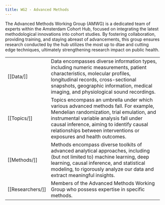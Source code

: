 ```yaml
---
title: WG2 - Advanced Methods
---
```


The Advanced Methods Working Group (AMWG) is a dedicated team of experts within the Amsterdam Cohort Hub, focused on integrating the latest methodological innovations into cohort studies. By fostering collaboration, providing training, and staying abreast of advancements, this group ensures research conducted by the hub utilizes the most up to dtae and cutting edge techniques, ultimately strengthening research impact on public health.

| | |
|-|-|
|[[Data/]]|Data encompasses diverse information types, including numeric measurements, patient characteristics, molecular profiles, longitudinal records, cross-sectional snapshots, geographic information, medical imaging, and physiological sound recordings.|
|[[Topics/]]|Topics encompass an umbrella under which various advanced methods fall. For example, Mendelian randomization, trial emulation, and instrumental variable analysis fall under causal inference, aiming to identify causal relationships between interventions or exposures and health outcomes.|
|[[Methods/]]|Methods encompass diverse toolkits of advanced analytical approaches, including (but not limited to) machine learning, deep learning, causal inference, and statistical modeling, to rigorously analyze our data and extract meaningful insights.|
|[[Researchers/]]|Members of the Advanced Methods Working Group who possess expertise in specific methods.|
